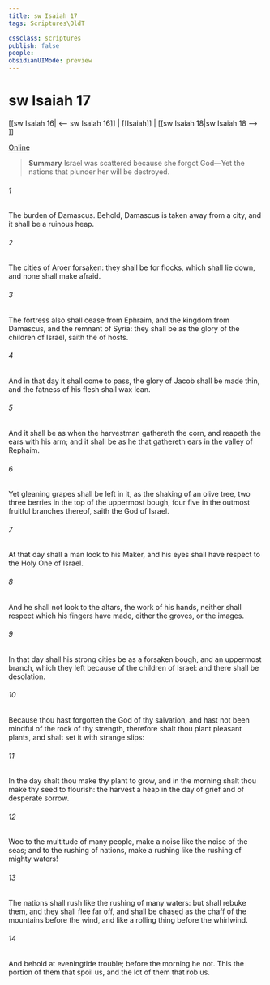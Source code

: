 ```yaml
---
title: sw Isaiah 17
tags: Scriptures\OldT

cssclass: scriptures
publish: false
people:
obsidianUIMode: preview
---
```


# sw Isaiah 17
[[sw Isaiah 16| <-- sw Isaiah 16]] | [[Isaiah]] | [[sw Isaiah 18|sw Isaiah 18 --> ]]

[Online](https://churchofjesuschrist.org/study/scriptures/ot/isa/17?lang=eng)

> __Summary__
Israel was scattered because she forgot God—Yet the nations that plunder her will be destroyed.

###### 1 
The burden of Damascus. Behold, Damascus is taken away from  a city, and it shall be a ruinous heap.

###### 2 
The cities of Aroer  forsaken: they shall be for flocks, which shall lie down, and none shall make  afraid.

###### 3 
The fortress also shall cease from Ephraim, and the kingdom from Damascus, and the remnant of Syria: they shall be as the glory of the children of Israel, saith the  of hosts.

###### 4 
And in that day it shall come to pass,  the glory of Jacob shall be made thin, and the fatness of his flesh shall wax lean.

###### 5 
And it shall be as when the harvestman gathereth the corn, and reapeth the ears with his arm; and it shall be as he that gathereth ears in the valley of Rephaim.

###### 6 
Yet gleaning grapes shall be left in it, as the shaking of an olive tree, two  three berries in the top of the uppermost bough, four  five in the outmost fruitful branches thereof, saith the  God of Israel.

###### 7 
At that day shall a man look to his Maker, and his eyes shall have respect to the Holy One of Israel.

###### 8 
And he shall not look to the altars, the work of his hands, neither shall respect  which his fingers have made, either the groves, or the images.

###### 9 
In that day shall his strong cities be as a forsaken bough, and an uppermost branch, which they left because of the children of Israel: and there shall be desolation.

###### 10 
Because thou hast forgotten the God of thy salvation, and hast not been mindful of the rock of thy strength, therefore shalt thou plant pleasant plants, and shalt set it with strange slips:

###### 11 
In the day shalt thou make thy plant to grow, and in the morning shalt thou make thy seed to flourish:  the harvest  a heap in the day of grief and of desperate sorrow.

###### 12 
Woe to the multitude of many people,  make a noise like the noise of the seas; and to the rushing of nations,  make a rushing like the rushing of mighty waters!

###### 13 
The nations shall rush like the rushing of many waters: but  shall rebuke them, and they shall flee far off, and shall be chased as the chaff of the mountains before the wind, and like a rolling thing before the whirlwind.

###### 14 
And behold at eveningtide trouble;  before the morning he  not. This  the portion of them that spoil us, and the lot of them that rob us.


